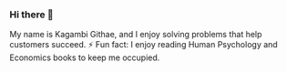 ### Hi there 👋

My name is Kagambi Githae, and I enjoy solving problems that help customers succeed.  ⚡ Fun fact: I enjoy reading Human Psychology and Economics books to keep me occupied.


<!--
**kagambigithae/kagambigithae** is a ✨ _special_ ✨ repository because its `README.md` (this file) appears on your GitHub profile.

Here are some ideas to get you started:

- 🔭 I’m currently working on ...
- 🌱 I’m currently learning ...
- 👯 I’m looking to collaborate on ...
- 🤔 I’m looking for help with ...
- 💬 Ask me about ...
- 📫 How to reach me: ...
- 😄 Pronouns: ...
- ⚡ Fun fact: ...
-->
